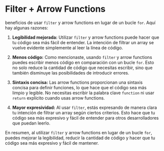# Filter + Arrow Functions

beneficios de usar `filter` y arrow functions en lugar de un bucle `for`. Aquí hay algunas razones:

1. **Legibilidad mejorada:** Utilizar `filter` y arrow functions puede hacer que tu código sea más fácil de entender. La intención de filtrar un array se vuelve evidente simplemente al leer la línea de código.

2. **Menos código:** Como mencionaste, usando `filter` y arrow functions puedes escribir menos código en comparación con un bucle `for`. Esto no solo reduce la cantidad de código que necesitas escribir, sino que también disminuye las posibilidades de introducir errores.

3. **Sintaxis concisa:** Las arrow functions proporcionan una sintaxis concisa para definir funciones, lo que hace que el código sea más limpio y legible. No necesitas escribir la palabra clave `function` ni usar `return` explícito cuando usas arrow functions.

4. **Mayor expresividad:** Al usar `filter`, estás expresando de manera clara tu intención de filtrar un array según ciertos criterios. Esto hace que tu código sea más expresivo y fácil de entender para otros desarrolladores que puedan leerlo.

En resumen, al utilizar `filter` y arrow functions en lugar de un bucle `for`, puedes mejorar la legibilidad, reducir la cantidad de código y hacer que tu código sea más expresivo y fácil de mantener.

